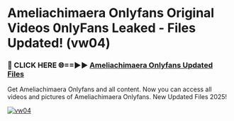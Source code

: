 # Ameliachimaera Onlyfans Original Videos 0nlyFans Leaked - Files Updated! (vw04)

<h3>🔴 CLICK HERE 🌐==►► <a href="https://tinyurl.com/ehrbuxhb" rel="nofollow">Ameliachimaera Onlyfans Updated Files</a></h3>

Get Ameliachimaera Onlyfans and all content. Now you can access all videos and pictures of Ameliachimaera Onlyfans. New Updated Files 2025!

[![vw04](https://i.imgur.com/lVYEuWS.gif)](https://tinyurl.com/ehrbuxhb)
